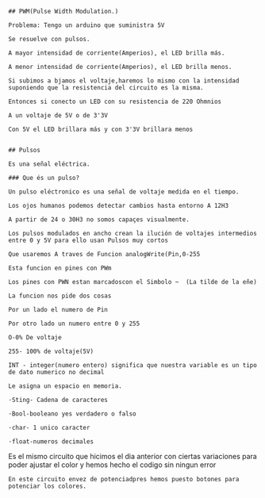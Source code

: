 ```
## PWM(Pulse Width Modulation.)

Problema: Tengo un arduino que suministra 5V  

Se resuelve con pulsos.

A mayor intensidad de corriente(Amperios), el LED brilla más.

A menor intensidad de corriente(Amperios), el LED brilla menos.

Si subimos a bjamos el voltaje,haremos lo mismo con la intensidad suponiendo que la resistencia del circuito es la misma.

Entonces si conecto un LED con su resistencia de 220 Ohmnios

A un voltaje de 5V o de 3'3V

Con 5V el LED brillara más y con 3'3V brillara menos


```
```
## Pulsos

Es una señal eléctrica.

### Que és un pulso?

Un pulso eléctronico es una señal de voltaje medida en el tiempo.

Los ojos humanos podemos detectar cambios hasta entorno A 12H3

A partir de 24 o 30H3 no somos capaçes visualmente.

Los pulsos modulados en ancho crean la ilución de voltajes intermedios entre 0 y 5V para ello usan Pulsos muy cortos

Que usaremos A traves de Funcion analogWrite(Pin,0-255

Esta funcion en pines con PWm

Los pines con PWN estan marcadoscon el Simbolo ~  (La tilde de la eñe)

La funcion nos pide dos cosas 

Por un lado el numero de Pin 

Por otro lado un numero entre 0 y 255

O-0% De voltaje

255- 100% de voltaje(5V)

INT - integer(numero entero) significa que nuestra variable es un tipo de dato numerico no decimal

Le asigna un espacio en memoria.

·Sting- Cadena de caracteres

·Bool-booleano yes verdadero o falso

·char- 1 unico caracter

·float-numeros decimales
```

[](https://github.com/St1v3n3223/Arduino/blob/main/Captura%20de%20pantalla%20de%202021-11-09%2012-05-19.png?raw=true)

Es el mismo circuito que hicimos el dia anterior con ciertas variaciones para poder ajustar el color y hemos hecho el codigo sin ningun error

```
En este circuito envez de potenciadpres hemos puesto botones para potenciar los colores.
